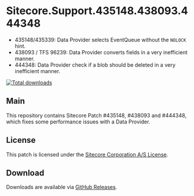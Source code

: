  # Sitecore.Support.435148.438093.444348
  + 435148/435339: Data Provider selects EventQueue without the `NOLOCK` hint.
  + 438093 / TFS 96239: Data Provider converts fields in a very inefficient manner.
  + 444348: Data Provider check if a blob should be deleted in a very inefficient manner.

[![Total downloads](https://img.shields.io/github/downloads/SitecoreSupport/Sitecore.Support.435148.438093.444348/total.svg)](https://github.com/SitecoreSupport/Sitecore.Support.435148.438093.444348/releases)

## Main

This repository contains Sitecore Patch #435148, #438093 and #444348, which fixes some performance issues with a Data Provider.

## License

This patch is licensed under the [Sitecore Corporation A/S License](./LICENSE).

## Download

Downloads are available via [GitHub Releases](https://github.com/SitecoreSupport/Sitecore.Support.435148.438093.444348/releases).
